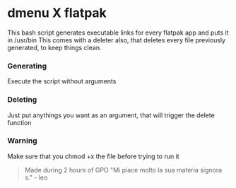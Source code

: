 # dmenu X flatpak

This bash script generates executable links for every flatpak app and puts it in /usr/bin
This comes with a deleter also, that deletes every file previously generated, to keep things clean.

### Generating

Execute the script without arguments

### Deleting

Just put anythings you want as an argument, that will trigger the delete function

### Warning

Make sure that you chmod +x the file before trying to run it

> Made during 2 hours of GPO
> "Mi piace molto la sua materia signora s." - leo
